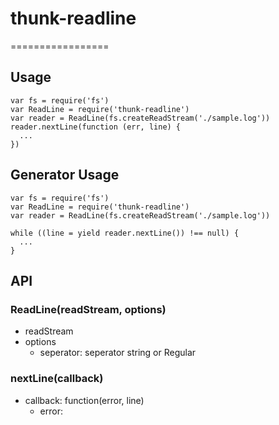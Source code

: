 # thunk-readline
=================

## Usage
```
var fs = require('fs')
var ReadLine = require('thunk-readline')
var reader = ReadLine(fs.createReadStream('./sample.log'))
reader.nextLine(function (err, line) {
  ...
})
```

## Generator Usage
```
var fs = require('fs')
var ReadLine = require('thunk-readline')
var reader = ReadLine(fs.createReadStream('./sample.log'))

while ((line = yield reader.nextLine()) !== null) {
  ...
}
```

## API
### ReadLine(readStream, options)
- readStream
- options
  - seperator: seperator string or Regular

### nextLine(callback)
- callback: function(error, line)
  - error: